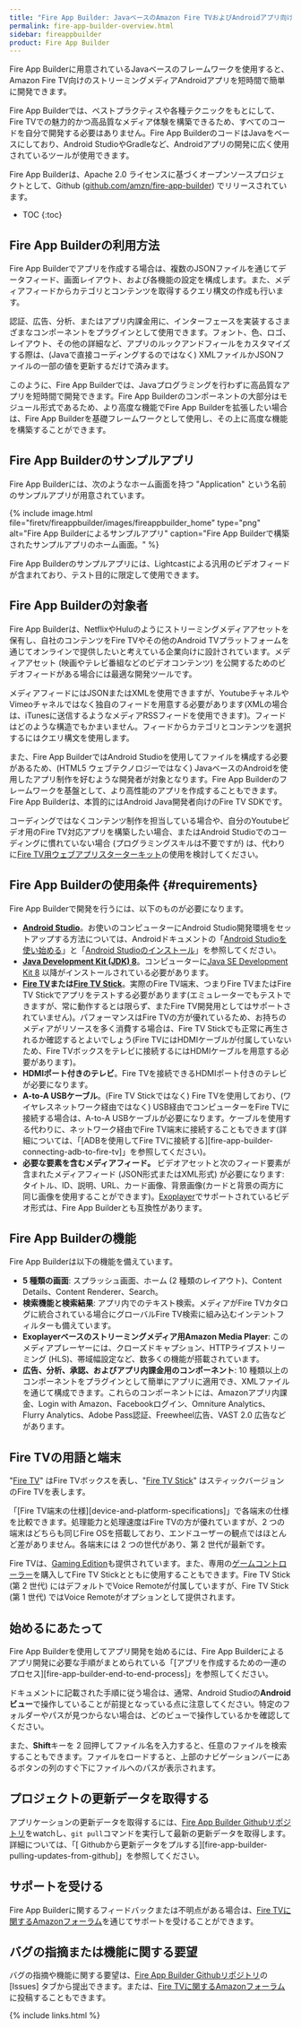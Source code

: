 ```yaml
---
title: "Fire App Builder: JavaベースのAmazon Fire TVおよびAndroidアプリ向けスターターキット"
permalink: fire-app-builder-overview.html
sidebar: fireappbuilder
product: Fire App Builder
---
```


Fire App Builderに用意されているJavaベースのフレームワークを使用すると、Amazon Fire TV向けのストリーミングメディアAndroidアプリを短時間で簡単に開発できます。 

Fire App Builderでは、ベストプラクティスや各種テクニックをもとにして、Fire TVでの魅力的かつ高品質なメディア体験を構築できるため、すべてのコードを自分で開発する必要はありません。Fire App BuilderのコードはJavaをベースにしており、Android StudioやGradleなど、Androidアプリの開発に広く使用されているツールが使用できます。 

Fire App Builderは、Apache 2.0 ライセンスに基づくオープンソースプロジェクトとして、Github ([github.com/amzn/fire-app-builder](https://github.com/amzn/fire-app-builder)) でリリースされています。

* TOC
{:toc}

## Fire App Builderの利用方法

Fire App Builderでアプリを作成する場合は、複数のJSONファイルを通じてデータフィード、画面レイアウト、および各機能の設定を構成します。また、メディアフィードからカテゴリとコンテンツを取得するクエリ構文の作成も行います。

認証、広告、分析、またはアプリ内課金用に、インターフェースを実装するさまざまなコンポーネントをプラグインとして使用できます。フォント、色、ロゴ、レイアウト、その他の詳細など、アプリのルックアンドフィールをカスタマイズする際は、(Javaで直接コーディングするのではなく) XMLファイルかJSONファイルの一部の値を更新するだけで済みます。 

このように、Fire App Builderでは、Javaプログラミングを行わずに高品質なアプリを短時間で開発できます。Fire App Builderのコンポーネントの大部分はモジュール形式であるため、より高度な機能でFire App Builderを拡張したい場合は、Fire App Builderを基礎フレームワークとして使用し、その上に高度な機能を構築することができます。 

## Fire App Builderのサンプルアプリ

Fire App Builderには、次のようなホーム画面を持つ "Application" という名前のサンプルアプリが用意されています。

{% include image.html file="firetv/fireappbuilder/images/fireappbuilder_home" type="png" alt="Fire App Builderによるサンプルアプリ" caption="Fire App Builderで構築されたサンプルアプリのホーム画面。" %}

Fire App Builderのサンプルアプリには、Lightcastによる汎用のビデオフィードが含まれており、テスト目的に限定して使用できます。

## Fire App Builderの対象者

Fire App Builderは、NetflixやHuluのようにストリーミングメディアアセットを保有し、自社のコンテンツをFire TVやその他のAndroid TVプラットフォームを通じてオンラインで提供したいと考えている企業向けに設計されています。メディアアセット (映画やテレビ番組などのビデオコンテンツ) を公開するためのビデオフィードがある場合には最適な開発ツールです。 

メディアフィードにはJSONまたはXMLを使用できますが、YoutubeチャネルやVimeoチャネルではなく独自のフィードを用意する必要があります(XMLの場合は、iTunesに送信するようなメディアRSSフィードを使用できます)。フィードはどのような構造でもかまいません。フィードからカテゴリとコンテンツを選択するにはクエリ構文を使用します。 

また、Fire App BuilderではAndroid Studioを使用してファイルを構成する必要があるため、(HTML5 ウェブテクノロジーではなく) JavaベースのAndroidを使用したアプリ制作を好むような開発者が対象となります。Fire App Builderのフレームワークを基盤として、より高性能のアプリを作成することもできます。Fire App Builderは、本質的にはAndroid Java開発者向けのFire TV SDKです。
 
コーディングではなくコンテンツ制作を担当している場合や、自分のYoutubeビデオ用のFire TV対応アプリを構築したい場合、またはAndroid Studioでのコーディングに慣れていない場合 (プログラミングスキルは不要ですが) は、代わりに[Fire TV用ウェブアプリスターターキット](the-web-app-starter-kit-for-fire-tv)の使用を検討してください。

## Fire App Builderの使用条件 {#requirements}

Fire App Builderで開発を行うには、以下のものが必要になります。

* **[Android Studio](http://developer.android.com/sdk/index.html)**。お使いのコンピューターにAndroid Studio開発環境をセットアップする方法については、Androidドキュメントの「[Android Studioを使い始める](https://developer.android.com/sdk/installing/studio.html)」と「[Android Studioのインストール](https://developer.android.com/sdk/installing/index.html)」を参照してください。
* **[Java Development Kit (JDK) 8](http://www.oracle.com/technetwork/java/javase/downloads/jdk8-downloads-2133151.html)**。コンピューターに[Java SE Development Kit 8](http://www.oracle.com/technetwork/java/javase/downloads/jdk8-downloads-2133151.html) 以降がインストールされている必要があります。
* **[Fire TV](https://www.amazon.com/dp/B00U3FPN4U)または[Fire TV Stick](https://www.amazon.com/Amazon-Fire-TV-Stick-Streaming-Media-Player/dp/B00GDQ0RMG)**。実際のFire TV端末、つまりFire TVまたはFire TV Stickでアプリをテストする必要があります(エミュレーターでもテストできますが、常に動作するとは限らず、またFire TV開発用としてはサポートされていません)。パフォーマンスはFire TVの方が優れているため、お持ちのメディアがリソースを多く消費する場合は、Fire TV Stickでも正常に再生されるか確認するとよいでしょう(Fire TVにはHDMIケーブルが付属していないため、Fire TVボックスをテレビに接続するにはHDMIケーブルを用意する必要があります)。
* **HDMIポート付きのテレビ**。Fire TVを接続できるHDMIポート付きのテレビが必要になります。
* **A-to-A USBケーブル**。(Fire TV Stickではなく) Fire TVを使用しており、(ワイヤレスネットワーク経由ではなく) USB経由でコンピューターをFire TVに接続する場合は、A-to-A USBケーブルが必要になります。ケーブルを使用する代わりに、ネットワーク経由でFire TV端末に接続することもできます(詳細については、「[ADBを使用してFire TVに接続する][fire-app-builder-connecting-adb-to-fire-tv]」を参照してください)。
* **必要な要素を含むメディアフィード。** ビデオアセットと次のフィード要素が含まれたメディアフィード (JSON形式またはXML形式) が必要になります: タイトル、ID、説明、URL、カード画像、背景画像(カードと背景の両方に同じ画像を使用することができます)。[Exoplayer](https://google.github.io/ExoPlayer/supported-formats.html)でサポートされているビデオ形式は、Fire App Builderとも互換性があります。

## Fire App Builderの機能

Fire App Builderは以下の機能を備えています。

* **5 種類の画面**: スプラッシュ画面、ホーム (2 種類のレイアウト)、Content Details、Content Renderer、Search。
* **検索機能と検索結果**: アプリ内でのテキスト検索。メディアがFire TVカタログに統合されている場合にグローバルFire TV検索に組み込むインテントフィルターも備えています。
* **Exoplayerベースのストリーミングメディア用Amazon Media Player**: このメディアプレーヤーには、クローズドキャプション、HTTPライブストリーミング (HLS)、帯域幅設定など、数多くの機能が搭載されています。
* **広告、分析、承認、およびアプリ内課金用のコンポーネント**: 10 種類以上のコンポーネントをプラグインとして簡単にアプリに適用でき、XMLファイルを通じて構成できます。これらのコンポーネントには、Amazonアプリ内課金、Login with Amazon、Facebookログイン、Omniture Analytics、Flurry Analytics、Adobe Pass認証、Freewheel広告、VAST 2.0 広告などがあります。

## Fire TVの用語と端末

"[Fire TV](https://www.amazon.com/dp/B00U3FPN4U)" はFire TVボックスを表し、"[Fire TV Stick](https://www.amazon.com/dp/B00ZV9RDKK)" はスティックバージョンのFire TVを表します。 

「[Fire TV端末の仕様][device-and-platform-specifications]」で各端末の仕様を比較できます。処理能力と処理速度はFire TVの方が優れていますが、2 つの端末はどちらも同じFire OSを搭載しており、エンドユーザーの観点ではほとんど差がありません。各端末には 2 つの世代があり、第 2 世代が最新です。 

Fire TVは、[Gaming Edition](https://www.amazon.com/Amazon-Fire-TV-Gaming-Edition-Streaming-Media-Player/dp/B00XNQECFM)も提供されています。また、専用の[ゲームコントローラー](https://www.amazon.com/Amazon-Fire-Game-Controller-Alexa/dp/B00NO8LX7E)を購入してFire TV Stickとともに使用することもできます。Fire TV Stick (第 2 世代) にはデフォルトでVoice Remoteが付属していますが、Fire TV Stick (第 1 世代) ではVoice Remoteがオプションとして提供されます。

## 始めるにあたって

Fire App Builderを使用してアプリ開発を始めるには、Fire App Builderによるアプリ開発に必要な手順がまとめられている「[アプリを作成するための一連のプロセス][fire-app-builder-end-to-end-process]」を参照してください。

ドキュメントに記載された手順に従う場合は、通常、Android Studioの**Androidビュー**で操作していることが前提となっている点に注意してください。特定のフォルダーやパスが見つからない場合は、どのビューで操作しているかを確認してください。

また、**Shift**キーを 2 回押してファイル名を入力すると、任意のファイルを検索することもできます。ファイルをロードすると、上部のナビゲーションバーにあるボタンの列のすぐ下にファイルへのパスが表示されます。

## プロジェクトの更新データを取得する

アプリケーションの更新データを取得するには、[Fire App Builder Githubリポジトリ](https://github.com/amzn/fire-app-builder)をwatchし、`git pull`コマンドを実行して最新の更新データを取得します。詳細については、「[
Githubから更新データをプルする][fire-app-builder-pulling-updates-from-github]」を参照してください。

## サポートを受ける

Fire App Builderに関するフィードバックまたは不明点がある場合は、[Fire TVに関するAmazonフォーラム](https://forums.developer.amazon.com/spaces/166/index.html)を通じてサポートを受けることができます。

## バグの指摘または機能に関する要望

バグの指摘や機能に関する要望は、[Fire App Builder Githubリポジトリ](https://github.com/amzn/fire-app-builder)の [Issues] タブから提出できます。または、[Fire TVに関するAmazonフォーラム](https://forums.developer.amazon.com/spaces/166/index.html)に投稿することもできます。


{% include links.html %}
